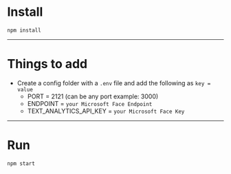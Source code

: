 # Install

`npm install`

---

# Things to add

- Create a config folder with a `.env` file and add the following as `key = value`
  - PORT = 2121 (can be any port example: 3000)
  - ENDPOINT = `your Microsoft Face Endpoint`
  - TEXT_ANALYTICS_API_KEY = `your Microsoft Face Key`

---

# Run

`npm start`
